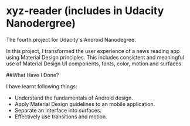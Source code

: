 # xyz-reader (includes in Udacity Nanodergree)
The fourth project for Udacity's Android Nanodegree.

In this project, I transformed the user experience of a news reading app using Material Design principles. This includes consistent and meaningful use of Material Design UI components, fonts, color, motion and surfaces.

##What Have I Done?

I have learnt following things:

* Understand the fundamentals of Android design.
* Apply Material Design guidelines to an mobile application.
* Separate an interface into surfaces.
* Effectively use transitions and motion.
